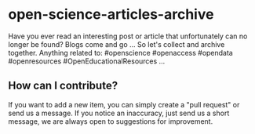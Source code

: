 # open-science-articles-archive
Have you ever read an interesting post or article that unfortunately can no longer be found? Blogs come and go ... So let's collect and archive together. Anything related to: #openscience #openaccess #opendata #openresources #OpenEducationalResources …

## How can I contribute?
If you want to add a new item, you can simply create a "pull request" or send us a message.
If you notice an inaccuracy, just send us a short message, we are always open to suggestions for improvement.
